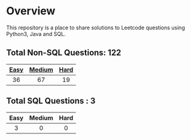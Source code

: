 # Overview

This repository is a place to share solutions to Leetcode questions using Python3, Java and SQL.


## Total Non-SQL Questions: 122

| [Easy](https://github.com/ezryn-zaharoff/leetcode-solutions/tree/master/01-easy) | [Medium](https://github.com/ezryn-zaharoff/leetcode-solutions/tree/master/02-medium) | [Hard](https://github.com/ezryn-zaharoff/leetcode-solutions/tree/master/03-hard) |
|:----:|:------:|:----:|
|  36  |   67   |  19  |


## Total SQL Questions : 3

| Easy | Medium | Hard |
|:----:|:------:|:----:|
|   3  |    0   |   0  |
